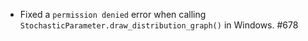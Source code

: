 - Fixed a `permission denied` error when calling
  `StochasticParameter.draw_distribution_graph()` in
  Windows. #678
